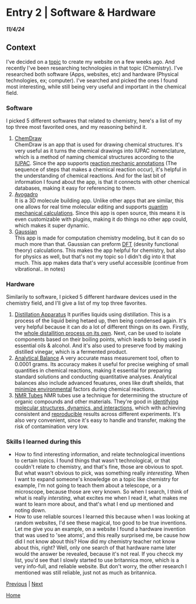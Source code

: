 # Entry 2 | Software & Hardware
##### 11/4/24  
## Context  
I've decided on a [topic](entery01.md) to create my website on a few weeks ago. And recently I've been researching technologies in that topic (Chemistry). I've researched both software (Apps, websites, etc) and hardware (Physical technologies, ex; computer). I've searched and picked the ones I found most interesting, while still being very useful and important in the chemical field.
### Software  
I picked 5 different softwares that related to chemistry, here's a list of my top three most favorited ones, and my reasoning behind it.  
1. [ChemDraw](https://revvitysignals.com/products/research/chemdraw)  
ChemDraw is an app that is used for drawing chemical structures. It's very useful as it turns the chemical drawings into IUPAC nomenclature, which is a method of naming chemical structures according to the [IUPAC](https://iupac.org/). Since the app supports [reaction mechanic annotations](https://www.khanacademy.org/science/ap-chemistry-beta/x2eef969c74e0d802:kinetics/x2eef969c74e0d802:reaction-mechanisms/a/reaction-mechanisms) (The sequence of steps that makes a chemical reaction occur), it's helpful in the understanding of chemical reactions. And for the last bit of information I found about the app, is that it connects with other chemical databases, making it easy for referencing to them.
2. [Avogadro](https://avogadro.cc/)  
It is a 3D molecule building app. Unlike other apps that are similar, this one allows for real time molecular editing and supports [quantim mechanical calculations](https://www.sciencedirect.com/topics/physics-and-astronomy/quantum-mechanical-calculations#:~:text=Quantum%20mechanical%20calculations%20refer%20to,the%20principles%20of%20quantum%20mechanics.). Since this app is open source, this means it is even customizable with plugins, making it do things no other app could, which makes it super dynamic.
3. [Gaussian](https://gaussian.com/gaussian16/)  
This app is made for computation chemistry modeling, but it can do so much more than that. Gaussian can preform [DFT](https://en.wikipedia.org/wiki/Density_functional_theory) (desnity functional theory) calculations. This makes the app helpful for chemistry, but also for physics as well, but that's not my topic so I didn't dig into it that much. This app makes data that's very useful accessible (continue from vibrational.. in notes)
### Hardware
Similarily to software, I picked 5 different hardware devices used in the chemistry field, and I'll give a list of my top three favorites.
1. [Distillation Apparatus](https://www.excedr.com/blog/what-type-of-equipment-is-used-in-chemistry-research)
It purifies liquids using distillation. This is a process of the liquid being hetaed up, then being condensed again. It's very helpful because it can do a lot of different things on its own. Firstly, the [whole distallition process on its own](https://www.britannica.com/summary/distillation). Next, can be used to isolate components based on their boiling points, which leads to being used in essential oils & alcohol. And it's also used to preserve food by making distilled vinegar, which is a fermented product.
2. [Analytical Balance](https://www.britannica.com/technology/analytical-balance)
A very accurate mass measurement tool, often to 0.0001 grams. Its accuracy makes it useful for precise weighing of small quantities in chemical reactions, making it essential for preparing standard solutions and conducting quantitative analyses. Analytical balances also include advanced feuatures, ones like draft sheilds, that [minimize environmental](https://www.fishersci.com/us/en/home.html) factors during chemical reactions.
3. [NMR Tubes](https://www.excedr.com/blog/what-type-of-equipment-is-used-in-chemistry-research)
NMR tubes use a technique for determining the structure of organic compounds and other materials. They're good in [identifying molecular structures, dynamics, and interactions,](https://www.britannica.com/science/nuclear-magnetic-resonance) which with achieving consistent and [reproducible](https://www.google.com/search?q=reproducible+definition&rlz=1CAOFBT_enUS1093&oq=reproducible+defi&gs_lcrp=EgZjaHJvbWUqBwgBEAAYgAQyBggAEEUYOTIHCAEQABiABDIHCAIQABiABDIICAMQABgWGB4yCAgEEAAYFhgeMggIBRAAGBYYHjIICAYQABgWGB4yCAgHEAAYFhgeMgoICBAAGA8YFhgeMgoICRAAGA8YFhge0gEINzEyMmowajeoAgCwAgA&sourceid=chrome&ie=UTF-8&safe=active&ssui=on) results across different experiments. It's also very convenient, since it's easy to handle and transfer, making the risk of contamination very low.

### Skills I learned during this  
* How to find interesting information, and relate technological inventions to certain topics.
I found things that wasn't technological, or that couldn't relate to chemistry, and that's fine, those are obvious to spot. But what wasn't obvious to pick, was something really *interesting*. When I want to expand someone's knowledge on a topic like chemistry for example, I'm not going to teach them about a telescope, or a microscope, because those are very known. So when I search, I think of what is really *intersting*, what excites me when I read it, what makes me want to learn more about, and that's what I end up mentioned and noting down.
* How to use reliable sources
I learned this because when I was looking at random websites, I'd see these magical, too good to be true inventions. Let me give you an example, on a website I found a hardware invention that was used to 'see atoms', and this really surprised me, be cause how did I not know about this? How did my chemistry teacher not know about this, right? Well, only one search of that hardware name later would the answer be revealed, because it's not real. If you checck my list, you'd see that I slowly started to use britannica more, which is a very info-full, and reliable website. But don't worry, the other research I mentioned was still reliable, just not as much as britannica.





[Previous](entry01.md) | [Next](entry03.md)

[Home](../README.md)
